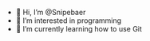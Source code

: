 - 👋 Hi, I’m @Snipebaer
- 👀 I’m interested in programming
- 🌱 I’m currently learning how to use Git

<!---
Snipebaer/Snipebaer is a ✨ special ✨ repository because its `README.md` (this file) appears on your GitHub profile.
You can click the Preview link to take a look at your changes.
--->
